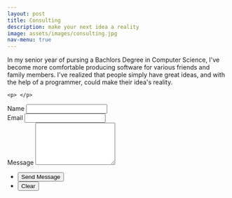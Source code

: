 ```yaml
---
layout: post
title: Consulting
description: make your next idea a reality
image: assets/images/consulting.jpg
nav-menu: true
---
```

<section>
	<p>
			In my senior year of pursing a Bachlors Degree in Computer Science, I've become more comfortable producing software for various friends and family members. I've realized that people simply have great ideas, and with the help of a programmer, could make their idea's reality. 
	</p>

	<p> </p>
 
</section>

<body>
<section id="contact">
	<div class="inner">
		<section>
			<form action="https://formspree.io/jakemellichamp@gmail.com" method="POST">
				<div class="field half first">
					<label for="name">Name</label>
					<input type="text" name="name" id="name" />
				</div>
				<div class="field half">
					<label for="email">Email</label>
					<input type="text" name="_replyto" id="email" />
				</div>
				<div class="field">
					<label for="message">Message</label>
					<textarea name="message" id="message" rows="6"></textarea>
				</div>
				<ul class="actions">
					<li><input type="submit" value="Send Message" class="special" /></li>
					<li><input type="reset" value="Clear" /></li>
				</ul>
			</form>
		</section>
    </div>
</section>




</body>
